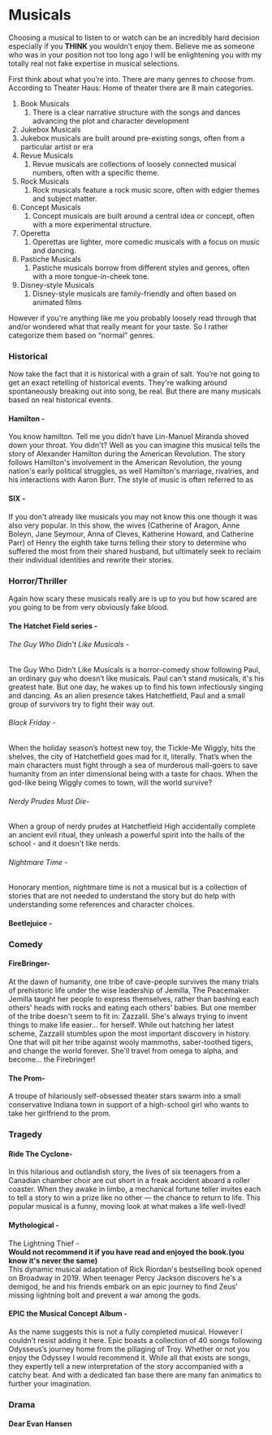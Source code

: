 # Musicals

Choosing a musical to listen to or watch can be an incredibly hard decision especially if you **THINK** you wouldn’t enjoy them. Believe me as someone who was in your position not too long ago I will be enlightening you with my totally real not fake expertise in musical selections. 

First think about what you’re into. There are many genres to choose from.  
According to Theater Haus: Home of theater there are 8 main categories.

1. Book Musicals  
   1. There is a clear narrative structure with the songs and dances advancing the plot and character development  
2.  Jukebox Musicals  
   1. Jukebox musicals are built around pre-existing songs, often from a particular artist or era  
3. Revue Musicals  
   1. Revue musicals are collections of loosely connected musical numbers, often with a specific theme.  
4. Rock Musicals  
   1. Rock musicals feature a rock music score, often with edgier themes and subject matter.  
5. Concept Musicals  
   1. Concept musicals are built around a central idea or concept, often with a more experimental structure.  
6. Operetta  
   1. Operettas are lighter, more comedic musicals with a focus on music and dancing.   
7. Pastiche Musicals  
   1. Pastiche musicals borrow from different styles and genres, often with a more tongue-in-cheek tone.  
8. Disney-style Musicals  
   1. Disney-style musicals are family-friendly and often based on animated films

However if you're anything like me you probably loosely read through that and/or wondered what that really meant for your taste. So I rather categorize them based on “normal” genres.

### Historical

Now take the fact that it is historical with a grain of salt. You’re not going to get an exact retelling of historical events. They're walking around spontaneously breaking out into song, be real. But there are many musicals based on real historical events. 

#### Hamilton \- 

You know hamilton. Tell me you didn’t have Lin-Manuel Miranda shoved down your throat. You didn't? Well as you can imagine this musical tells the story of Alexander Hamilton during the American Revolution. The story follows Hamilton's involvement in the American Revolution, the young nation's early political struggles, as well Hamilton's marriage, rivalries, and his interactions with Aaron Burr. The style of music is often referred to as  

#### SIX \- 

If you don't already like musicals you may not know this one though it was also very popular. In this show, the wives (Catherine of Aragon, Anne Boleyn, Jane Seymour, Anna of Cleves, Katherine Howard, and Catherine Parr) of Henry the eighth  take turns telling their story to determine who suffered the most from their shared husband, but ultimately seek to reclaim their individual identities and rewrite their stories.

### Horror/Thriller

Again how scary these musicals really are is up to you but how scared are you going to be from very obviously fake blood.

#### The Hatchet Field series \- 

###### *The Guy Who Didn't Like Musicals \-* 

The Guy Who Didn’t Like Musicals is a horror-comedy show following Paul, an ordinary guy who doesn’t like musicals. Paul can't stand musicals, it's his greatest hate. But one day, he wakes up to find his town infectiously singing and dancing. As an alien presence takes Hatchetfield, Paul and a small group of survivors try to fight their way out.

###### *Black Friday \-* 

When the holiday season’s hottest new toy, the Tickle-Me Wiggly, hits the shelves, the city of Hatchetfield goes mad for it, literally. That’s when the main characters must fight through a sea of murderous mall-goers to save humanity from an inter dimensional being with a taste for chaos. When the god-like being Wiggly comes to town, will the world survive?

###### *Nerdy Prudes Must Die-* 

When a group of nerdy prudes at Hatchetfield High accidentally complete an ancient evil ritual, they unleash a powerful spirit into the halls of the school \- and it doesn't like nerds.

###### *Nightmare Time \-* 

Honorary mention, nightmare time is not a musical but is a collection of stories that are not needed to understand the story but do help with understanding some references and character choices. 

#### Beetlejuice \-

### Comedy

#### FireBringer-

At the dawn of humanity, one tribe of cave-people survives the many trials of prehistoric life under the wise leadership of Jemilla, The Peacemaker. Jemilla taught her people to express themselves, rather than bashing each others' heads with rocks and eating each others' babies. But one member of the tribe doesn't seem to fit in: Zazzalil. She's always trying to invent things to make life easier… for herself. While out hatching her latest scheme, Zazzalil stumbles upon the most important discovery in history. One that will pit her tribe against wooly mammoths, saber-toothed tigers, and change the world forever. She'll travel from omega to alpha, and become… the Firebringer\!

#### The Prom- 

A troupe of hilariously self-obsessed theater stars swarm into a small conservative Indiana town in support of a high-school girl who wants to take her girlfriend to the prom.

### Tragedy 

#### Ride The Cyclone-

In this hilarious and outlandish story, the lives of six teenagers from a Canadian chamber choir are cut short in a freak accident aboard a roller coaster. When they awake in limbo, a mechanical fortune teller invites each to tell a story to win a prize like no other — the chance to return to life. This popular musical is a funny, moving look at what makes a life well-lived\!

#### Mythological \- 

The Lightning Thief \-  
**Would not recommend it if you have read and enjoyed the book.(you know it's never the same)**  
This dynamic musical adaptation of Rick Riordan's bestselling book opened on Broadway in 2019\. When teenager Percy Jackson discovers he's a demigod, he and his friends embark on an epic journey to find Zeus' missing lightning bolt and prevent a war among the gods. 

#### EPIC the Musical Concept Album \- 

As the name suggests this is not a fully completed musical. However I couldn't resist adding it here. Epic boasts a collection of 40 songs following Odysseus’s journey home from the pillaging of Troy. Whether or not you enjoy the Odyssey I would recommend it. While all that exists are songs, they expertly tell a new interpretation of the story accompanied with a catchy beat. And with a dedicated fan base there are many fan animatics to further your imagination.

### Drama

#### Dear Evan Hansen
